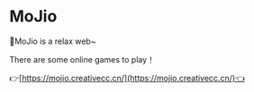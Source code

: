 # MoJio

🎈MoJio is a relax web~

There are some online games to play！

👉[https://mojio.creativecc.cn/](https://mojio.creativecc.cn/)👈
